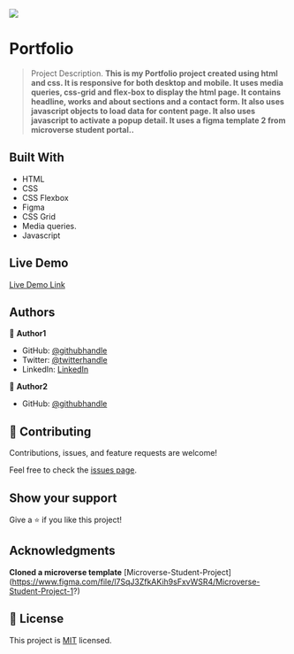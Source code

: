 ![](https://img.shields.io/badge/Microverse-blueviolet)

# Portfolio

> Project Description.
> **This is my Portfolio project created using html and css. It is responsive for both desktop and mobile. It uses media queries, css-grid and flex-box to display the html page. It contains headline, works and about sections and a contact form. It also uses javascript objects to load data for content page. It also uses javascript to activate a popup detail. It uses a figma template 2 from microverse student portal..**

## Built With

- HTML
- CSS
- CSS Flexbox
- Figma
- CSS Grid
- Media queries.
- Javascript

## Live Demo

[Live Demo Link](https://nyame-wolf.github.io/Portfolio/)

## Authors

👤 **Author1**

- GitHub: [@githubhandle](https://github.com/Nyame-Wolf/)
- Twitter: [@twitterhandle](https://twitter.com/Mumenyam)
- LinkedIn: [LinkedIn](https://www.linkedin.com/in/mumenya-nyamu-web-designer-data-enthusiast/)

👤 **Author2**

- GitHub: [@githubhandle](https://github.com/Prisca-tech)

## 🤝 Contributing

Contributions, issues, and feature requests are welcome!

Feel free to check the [issues page](../../issues/).

## Show your support

Give a ⭐️ if you like this project!

## Acknowledgments

**Cloned a microverse template**
[Microverse-Student-Project] (https://www.figma.com/file/l7SqJ3ZfkAKih9sFxvWSR4/Microverse-Student-Project-1?)

## 📝 License

This project is [MIT](./MIT.md) licensed.
